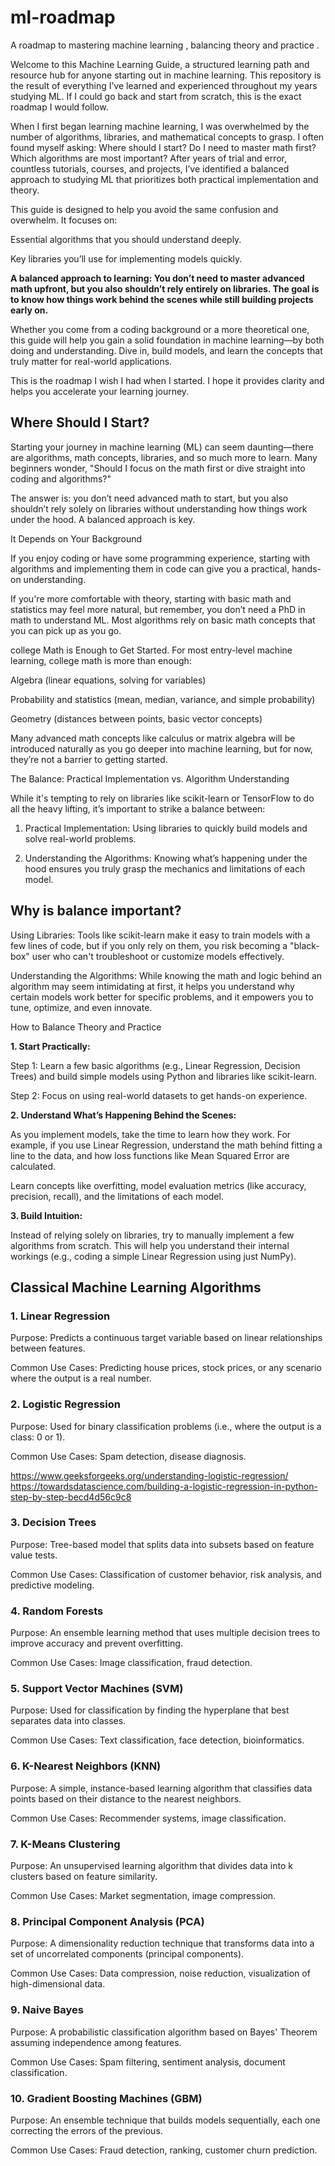 # ml-roadmap
A roadmap to mastering machine learning , balancing theory and practice . 

Welcome to this Machine Learning Guide, a structured learning path and resource hub for anyone starting out in machine learning. This repository is the result of everything I’ve learned and experienced throughout my years studying ML. If I could go back and start from scratch, this is the exact roadmap I would follow.

When I first began learning machine learning, I was overwhelmed by the number of algorithms, libraries, and mathematical concepts to grasp. I often found myself asking: Where should I start? Do I need to master math first? Which algorithms are most important? After years of trial and error, countless tutorials, courses, and projects, I’ve identified a balanced approach to studying ML that prioritizes both practical implementation and theory.

This guide is designed to help you avoid the same confusion and overwhelm. It focuses on:

Essential algorithms that you should understand deeply.

Key libraries you’ll use for implementing models quickly.

**A balanced approach to learning: You don’t need to master advanced math upfront, but you also shouldn’t rely entirely on libraries. The goal is to know how things work behind the scenes while still building projects early on.**


Whether you come from a coding background or a more theoretical one, this guide will help you gain a solid foundation in machine learning—by both doing and understanding. Dive in, build models, and learn the concepts that truly matter for real-world applications.

This is the roadmap I wish I had when I started. I hope it provides clarity and helps you accelerate your learning journey.


## Where Should I Start?


Starting your journey in machine learning (ML) can seem daunting—there are algorithms, math concepts, libraries, and so much more to learn. Many beginners wonder, "Should I focus on the math first or dive straight into coding and algorithms?"


The answer is: you don’t need advanced math to start, but you also shouldn’t rely solely on libraries without understanding how things work under the hood. 
A balanced approach is key.

It Depends on Your Background

If you enjoy coding or have some programming experience, starting with algorithms and implementing them in code can give you a practical, hands-on understanding.


If you're more comfortable with theory, starting with basic math and statistics may feel more natural, but remember, you don’t need a PhD in math to understand ML. Most algorithms rely on basic math concepts that you can pick up as you go.


college Math is Enough to Get Started. For most entry-level machine learning, college math is more than enough:

Algebra (linear equations, solving for variables)

Probability and statistics (mean, median, variance, and simple probability)

Geometry (distances between points, basic vector concepts)

Many advanced math concepts like calculus or matrix algebra will be introduced naturally as you go deeper into machine learning, but for now, they’re not a barrier to getting started.

The Balance: Practical Implementation vs. Algorithm Understanding


While it's tempting to rely on libraries like scikit-learn or TensorFlow to do all the heavy lifting, it’s important to strike a balance between:


1. Practical Implementation: Using libraries to quickly build models and solve real-world problems.

2. Understanding the Algorithms: Knowing what’s happening under the hood ensures you truly grasp the mechanics and limitations of each model.

## Why is balance important?


Using Libraries: Tools like scikit-learn make it easy to train models with a few lines of code, but if you only rely on them, you risk becoming a "black-box" user who can't troubleshoot or customize models effectively.


Understanding the Algorithms: While knowing the math and logic behind an algorithm may seem intimidating at first, it helps you understand why certain models work better for specific problems, and it empowers you to tune, optimize, and even innovate.




How to Balance Theory and Practice


**1. Start Practically:**


Step 1: Learn a few basic algorithms (e.g., Linear Regression, Decision Trees) and build simple models using Python and libraries like scikit-learn.


Step 2: Focus on using real-world datasets to get hands-on experience.






**2. Understand What’s Happening Behind the Scenes:**


As you implement models, take the time to learn how they work. For example, if you use Linear Regression, understand the math behind fitting a line to the data, and how loss functions like Mean Squared Error are calculated.


Learn concepts like overfitting, model evaluation metrics (like accuracy, precision, recall), and the limitations of each model.






**3. Build Intuition:**


Instead of relying solely on libraries, try to manually implement a few algorithms from scratch. This will help you understand their internal workings (e.g., coding a simple Linear Regression using just NumPy).


## Classical Machine Learning Algorithms


### 1. Linear Regression


Purpose: Predicts a continuous target variable based on linear relationships between features.


Common Use Cases: Predicting house prices, stock prices, or any scenario where the output is a real number.




### 2. Logistic Regression


Purpose: Used for binary classification problems (i.e., where the output is a class: 0 or 1).


Common Use Cases: Spam detection, disease diagnosis.

https://www.geeksforgeeks.org/understanding-logistic-regression/
https://towardsdatascience.com/building-a-logistic-regression-in-python-step-by-step-becd4d56c9c8




### 3. Decision Trees


Purpose: Tree-based model that splits data into subsets based on feature value tests.


Common Use Cases: Classification of customer behavior, risk analysis, and predictive modeling.






### 4. Random Forests


Purpose: An ensemble learning method that uses multiple decision trees to improve accuracy and prevent overfitting.


Common Use Cases: Image classification, fraud detection.






### 5. Support Vector Machines (SVM)


Purpose: Used for classification by finding the hyperplane that best separates data into classes.


Common Use Cases: Text classification, face detection, bioinformatics.






### 6. K-Nearest Neighbors (KNN)


Purpose: A simple, instance-based learning algorithm that classifies data points based on their distance to the nearest neighbors.


Common Use Cases: Recommender systems, image classification.






### 7. K-Means Clustering


Purpose: An unsupervised learning algorithm that divides data into k clusters based on feature similarity.


Common Use Cases: Market segmentation, image compression.






### 8. Principal Component Analysis (PCA)


Purpose: A dimensionality reduction technique that transforms data into a set of uncorrelated components (principal components).


Common Use Cases: Data compression, noise reduction, visualization of high-dimensional data.






### 9. Naive Bayes


Purpose: A probabilistic classification algorithm based on Bayes' Theorem assuming independence among features.


Common Use Cases: Spam filtering, sentiment analysis, document classification.






### 10. Gradient Boosting Machines (GBM)


Purpose: An ensemble technique that builds models sequentially, each one correcting the errors of the previous.


Common Use Cases: Fraud detection, ranking, customer churn prediction.

